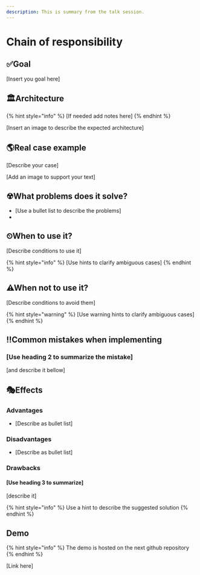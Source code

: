 ```yaml
---
description: This is summary from the talk session.
---
```


# Chain of responsibility

## ✅Goal

\[Insert you goal here\]

## 🏛Architecture

{% hint style="info" %}
\[If needed add notes here\]
{% endhint %}

\[Insert an image to describe the expected architecture\]

## 🌎Real case example

\[Describe your case\]

\[Add an image to support your text\]

## ☢What problems does it solve?

* \[Use a bullet list to describe the problems\]
* 
## ⏲When to use it?

\[Describe conditions to use it\]

{% hint style="info" %}
\[Use hints to clarify ambiguous cases\]
{% endhint %}

## ⚠When not to use it?

\[Describe conditions to avoid them\]

{% hint style="warning" %}
\[Use warning hints to clarify ambiguous cases\]
{% endhint %}

## ‼Common mistakes when implementing

### \[Use heading 2 to summarize the mistake\]

\[and describe it bellow\]

## 🎭Effects

### Advantages

* \[Describe as bullet list\]

### Disadvantages 

* \[Describe as bullet list\]

### Drawbacks

#### \[Use heading 3 to summarize\]

\[describe it\]

{% hint style="info" %}
Use a hint to describe the suggested solution
{% endhint %}

## Demo 

{% hint style="info" %}
The demo is hosted on the next github repository
{% endhint %}

\[Link here\]

